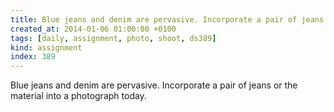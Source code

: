 ```yaml
---
title: Blue jeans and denim are pervasive. Incorporate a pair of jeans or the material into a photograph today.
created_at: 2014-01-06 01:00:00 +0100
tags: [daily, assignment, photo, shoot, ds389]
kind: assignment
index: 389
---
```


Blue jeans and denim are pervasive. Incorporate a pair of jeans or the material into a photograph today.
